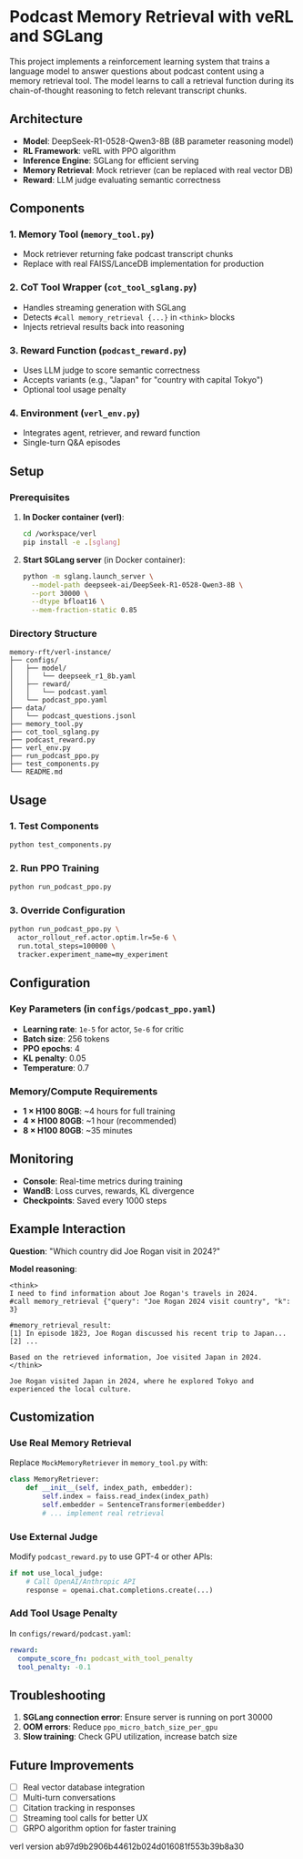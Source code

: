 # Podcast Memory Retrieval with veRL and SGLang

This project implements a reinforcement learning system that trains a language model to answer questions about podcast content using a memory retrieval tool. The model learns to call a retrieval function during its chain-of-thought reasoning to fetch relevant transcript chunks.

## Architecture

- **Model**: DeepSeek-R1-0528-Qwen3-8B (8B parameter reasoning model)
- **RL Framework**: veRL with PPO algorithm
- **Inference Engine**: SGLang for efficient serving
- **Memory Retrieval**: Mock retriever (can be replaced with real vector DB)
- **Reward**: LLM judge evaluating semantic correctness

## Components

### 1. Memory Tool (`memory_tool.py`)
- Mock retriever returning fake podcast transcript chunks
- Replace with real FAISS/LanceDB implementation for production

### 2. CoT Tool Wrapper (`cot_tool_sglang.py`)
- Handles streaming generation with SGLang
- Detects `#call memory_retrieval {...}` in `<think>` blocks
- Injects retrieval results back into reasoning

### 3. Reward Function (`podcast_reward.py`)
- Uses LLM judge to score semantic correctness
- Accepts variants (e.g., "Japan" for "country with capital Tokyo")
- Optional tool usage penalty

### 4. Environment (`verl_env.py`)
- Integrates agent, retriever, and reward function
- Single-turn Q&A episodes

## Setup

### Prerequisites

1. **In Docker container (verl)**:
   ```bash
   cd /workspace/verl
   pip install -e .[sglang]
   ```

2. **Start SGLang server** (in Docker container):
   ```bash
   python -m sglang.launch_server \
     --model-path deepseek-ai/DeepSeek-R1-0528-Qwen3-8B \
     --port 30000 \
     --dtype bfloat16 \
     --mem-fraction-static 0.85
   ```

### Directory Structure
```
memory-rft/verl-instance/
├── configs/
│   ├── model/
│   │   └── deepseek_r1_8b.yaml
│   ├── reward/
│   │   └── podcast.yaml
│   └── podcast_ppo.yaml
├── data/
│   └── podcast_questions.jsonl
├── memory_tool.py
├── cot_tool_sglang.py
├── podcast_reward.py
├── verl_env.py
├── run_podcast_ppo.py
├── test_components.py
└── README.md
```

## Usage

### 1. Test Components
```bash
python test_components.py
```

### 2. Run PPO Training
```bash
python run_podcast_ppo.py
```

### 3. Override Configuration
```bash
python run_podcast_ppo.py \
  actor_rollout_ref.actor.optim.lr=5e-6 \
  run.total_steps=100000 \
  tracker.experiment_name=my_experiment
```

## Configuration

### Key Parameters (in `configs/podcast_ppo.yaml`)

- **Learning rate**: `1e-5` for actor, `5e-6` for critic
- **Batch size**: 256 tokens
- **PPO epochs**: 4
- **KL penalty**: 0.05
- **Temperature**: 0.7

### Memory/Compute Requirements

- **1 × H100 80GB**: ~4 hours for full training
- **4 × H100 80GB**: ~1 hour (recommended)
- **8 × H100 80GB**: ~35 minutes

## Monitoring

- **Console**: Real-time metrics during training
- **WandB**: Loss curves, rewards, KL divergence
- **Checkpoints**: Saved every 1000 steps

## Example Interaction

**Question**: "Which country did Joe Rogan visit in 2024?"

**Model reasoning**:
```
<think>
I need to find information about Joe Rogan's travels in 2024.
#call memory_retrieval {"query": "Joe Rogan 2024 visit country", "k": 3}

#memory_retrieval_result:
[1] In episode 1823, Joe Rogan discussed his recent trip to Japan...
[2] ...

Based on the retrieved information, Joe visited Japan in 2024.
</think>

Joe Rogan visited Japan in 2024, where he explored Tokyo and experienced the local culture.
```

## Customization

### Use Real Memory Retrieval
Replace `MockMemoryRetriever` in `memory_tool.py` with:
```python
class MemoryRetriever:
    def __init__(self, index_path, embedder):
        self.index = faiss.read_index(index_path)
        self.embedder = SentenceTransformer(embedder)
        # ... implement real retrieval
```

### Use External Judge
Modify `podcast_reward.py` to use GPT-4 or other APIs:
```python
if not use_local_judge:
    # Call OpenAI/Anthropic API
    response = openai.chat.completions.create(...)
```

### Add Tool Usage Penalty
In `configs/reward/podcast.yaml`:
```yaml
reward:
  compute_score_fn: podcast_with_tool_penalty
  tool_penalty: -0.1
```

## Troubleshooting

1. **SGLang connection error**: Ensure server is running on port 30000
2. **OOM errors**: Reduce `ppo_micro_batch_size_per_gpu`
3. **Slow training**: Check GPU utilization, increase batch size

## Future Improvements

- [ ] Real vector database integration
- [ ] Multi-turn conversations
- [ ] Citation tracking in responses
- [ ] Streaming tool calls for better UX
- [ ] GRPO algorithm option for faster training 

verl version ab97d9b2906b44612b024d016081f553b39b8a30
